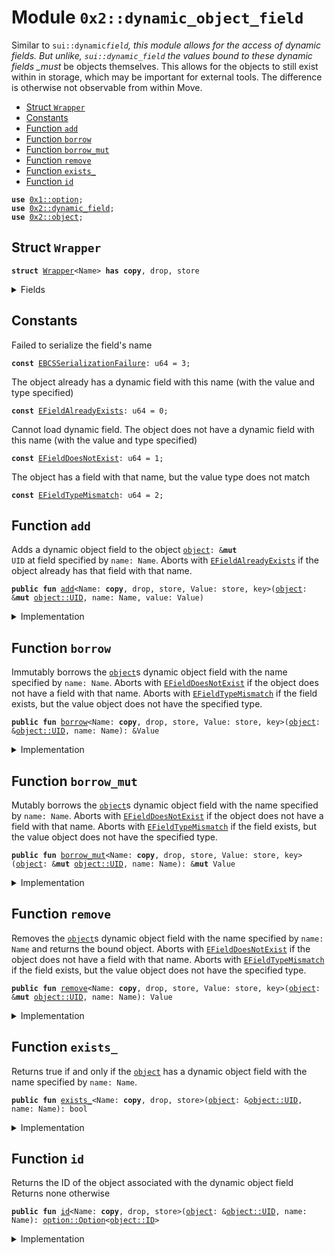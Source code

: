 <a name="0x2_dynamic_object_field"></a>

# Module `0x2::dynamic_object_field`

Similar to <code>sui::dynamic*field</code>, this module allows for the access of dynamic fields. But
unlike, <code>sui::dynamic_field</code> the values bound to these dynamic fields \_must* be objects
themselves. This allows for the objects to still exist within in storage, which may be important
for external tools. The difference is otherwise not observable from within Move.

- [Struct `Wrapper`](#0x2_dynamic_object_field_Wrapper)
- [Constants](#@Constants_0)
- [Function `add`](#0x2_dynamic_object_field_add)
- [Function `borrow`](#0x2_dynamic_object_field_borrow)
- [Function `borrow_mut`](#0x2_dynamic_object_field_borrow_mut)
- [Function `remove`](#0x2_dynamic_object_field_remove)
- [Function `exists_`](#0x2_dynamic_object_field_exists_)
- [Function `id`](#0x2_dynamic_object_field_id)

<pre><code><b>use</b> <a href="">0x1::option</a>;
<b>use</b> <a href="dynamic_field.md#0x2_dynamic_field">0x2::dynamic_field</a>;
<b>use</b> <a href="object.md#0x2_object">0x2::object</a>;
</code></pre>

<a name="0x2_dynamic_object_field_Wrapper"></a>

## Struct `Wrapper`

<pre><code><b>struct</b> <a href="dynamic_object_field.md#0x2_dynamic_object_field_Wrapper">Wrapper</a>&lt;Name&gt; <b>has</b> <b>copy</b>, drop, store
</code></pre>

<details>
<summary>Fields</summary>

<dl>
<dt>
<code>name: Name</code>
</dt>
<dd>

</dd>
</dl>

</details>

<a name="@Constants_0"></a>

## Constants

<a name="0x2_dynamic_object_field_EBCSSerializationFailure"></a>

Failed to serialize the field's name

<pre><code><b>const</b> <a href="dynamic_object_field.md#0x2_dynamic_object_field_EBCSSerializationFailure">EBCSSerializationFailure</a>: u64 = 3;
</code></pre>

<a name="0x2_dynamic_object_field_EFieldAlreadyExists"></a>

The object already has a dynamic field with this name (with the value and type specified)

<pre><code><b>const</b> <a href="dynamic_object_field.md#0x2_dynamic_object_field_EFieldAlreadyExists">EFieldAlreadyExists</a>: u64 = 0;
</code></pre>

<a name="0x2_dynamic_object_field_EFieldDoesNotExist"></a>

Cannot load dynamic field.
The object does not have a dynamic field with this name (with the value and type specified)

<pre><code><b>const</b> <a href="dynamic_object_field.md#0x2_dynamic_object_field_EFieldDoesNotExist">EFieldDoesNotExist</a>: u64 = 1;
</code></pre>

<a name="0x2_dynamic_object_field_EFieldTypeMismatch"></a>

The object has a field with that name, but the value type does not match

<pre><code><b>const</b> <a href="dynamic_object_field.md#0x2_dynamic_object_field_EFieldTypeMismatch">EFieldTypeMismatch</a>: u64 = 2;
</code></pre>

<a name="0x2_dynamic_object_field_add"></a>

## Function `add`

Adds a dynamic object field to the object <code><a href="object.md#0x2_object">object</a>: &<b>mut</b> UID</code> at field specified by <code>name: Name</code>.
Aborts with <code><a href="dynamic_object_field.md#0x2_dynamic_object_field_EFieldAlreadyExists">EFieldAlreadyExists</a></code> if the object already has that field with that name.

<pre><code><b>public</b> <b>fun</b> <a href="dynamic_object_field.md#0x2_dynamic_object_field_add">add</a>&lt;Name: <b>copy</b>, drop, store, Value: store, key&gt;(<a href="object.md#0x2_object">object</a>: &<b>mut</b> <a href="object.md#0x2_object_UID">object::UID</a>, name: Name, value: Value)
</code></pre>

<details>
<summary>Implementation</summary>

<pre><code><b>public</b> <b>fun</b> <a href="dynamic_object_field.md#0x2_dynamic_object_field_add">add</a>&lt;Name: <b>copy</b> + drop + store, Value: key + store&gt;(
    // we <b>use</b> &<b>mut</b> UID in several spots for access control
    <a href="object.md#0x2_object">object</a>: &<b>mut</b> UID,
    name: Name,
    value: Value,
) {
    <b>let</b> key = <a href="dynamic_object_field.md#0x2_dynamic_object_field_Wrapper">Wrapper</a> { name };
    <b>let</b> id = <a href="object.md#0x2_object_id">object::id</a>(&value);
    field::add(<a href="object.md#0x2_object">object</a>, key, id);
    <b>let</b> (field_id, _) = field::field_ids&lt;<a href="dynamic_object_field.md#0x2_dynamic_object_field_Wrapper">Wrapper</a>&lt;Name&gt;&gt;(<a href="object.md#0x2_object">object</a>, key);
    add_child_object(<a href="object.md#0x2_object_id_to_address">object::id_to_address</a>(&field_id), value);
}
</code></pre>

</details>

<a name="0x2_dynamic_object_field_borrow"></a>

## Function `borrow`

Immutably borrows the <code><a href="object.md#0x2_object">object</a></code>s dynamic object field with the name specified by <code>name: Name</code>.
Aborts with <code><a href="dynamic_object_field.md#0x2_dynamic_object_field_EFieldDoesNotExist">EFieldDoesNotExist</a></code> if the object does not have a field with that name.
Aborts with <code><a href="dynamic_object_field.md#0x2_dynamic_object_field_EFieldTypeMismatch">EFieldTypeMismatch</a></code> if the field exists, but the value object does not have the
specified type.

<pre><code><b>public</b> <b>fun</b> <a href="dynamic_object_field.md#0x2_dynamic_object_field_borrow">borrow</a>&lt;Name: <b>copy</b>, drop, store, Value: store, key&gt;(<a href="object.md#0x2_object">object</a>: &<a href="object.md#0x2_object_UID">object::UID</a>, name: Name): &Value
</code></pre>

<details>
<summary>Implementation</summary>

<pre><code><b>public</b> <b>fun</b> <a href="dynamic_object_field.md#0x2_dynamic_object_field_borrow">borrow</a>&lt;Name: <b>copy</b> + drop + store, Value: key + store&gt;(
    <a href="object.md#0x2_object">object</a>: &UID,
    name: Name,
): &Value {
    <b>let</b> key = <a href="dynamic_object_field.md#0x2_dynamic_object_field_Wrapper">Wrapper</a> { name };
    <b>let</b> (field_id, value_id) = field::field_ids&lt;<a href="dynamic_object_field.md#0x2_dynamic_object_field_Wrapper">Wrapper</a>&lt;Name&gt;&gt;(<a href="object.md#0x2_object">object</a>, key);
    borrow_child_object&lt;Value&gt;(<a href="object.md#0x2_object_id_to_address">object::id_to_address</a>(&field_id), <a href="object.md#0x2_object_id_to_address">object::id_to_address</a>(&value_id))
}
</code></pre>

</details>

<a name="0x2_dynamic_object_field_borrow_mut"></a>

## Function `borrow_mut`

Mutably borrows the <code><a href="object.md#0x2_object">object</a></code>s dynamic object field with the name specified by <code>name: Name</code>.
Aborts with <code><a href="dynamic_object_field.md#0x2_dynamic_object_field_EFieldDoesNotExist">EFieldDoesNotExist</a></code> if the object does not have a field with that name.
Aborts with <code><a href="dynamic_object_field.md#0x2_dynamic_object_field_EFieldTypeMismatch">EFieldTypeMismatch</a></code> if the field exists, but the value object does not have the
specified type.

<pre><code><b>public</b> <b>fun</b> <a href="dynamic_object_field.md#0x2_dynamic_object_field_borrow_mut">borrow_mut</a>&lt;Name: <b>copy</b>, drop, store, Value: store, key&gt;(<a href="object.md#0x2_object">object</a>: &<b>mut</b> <a href="object.md#0x2_object_UID">object::UID</a>, name: Name): &<b>mut</b> Value
</code></pre>

<details>
<summary>Implementation</summary>

<pre><code><b>public</b> <b>fun</b> <a href="dynamic_object_field.md#0x2_dynamic_object_field_borrow_mut">borrow_mut</a>&lt;Name: <b>copy</b> + drop + store, Value: key + store&gt;(
    <a href="object.md#0x2_object">object</a>: &<b>mut</b> UID,
    name: Name,
): &<b>mut</b> Value {
    <b>let</b> key = <a href="dynamic_object_field.md#0x2_dynamic_object_field_Wrapper">Wrapper</a> { name };
    <b>let</b> (field_id, value_id) = field::field_ids&lt;<a href="dynamic_object_field.md#0x2_dynamic_object_field_Wrapper">Wrapper</a>&lt;Name&gt;&gt;(<a href="object.md#0x2_object">object</a>, key);
    borrow_child_object&lt;Value&gt;(<a href="object.md#0x2_object_id_to_address">object::id_to_address</a>(&field_id), <a href="object.md#0x2_object_id_to_address">object::id_to_address</a>(&value_id))
}
</code></pre>

</details>

<a name="0x2_dynamic_object_field_remove"></a>

## Function `remove`

Removes the <code><a href="object.md#0x2_object">object</a></code>s dynamic object field with the name specified by <code>name: Name</code> and returns
the bound object.
Aborts with <code><a href="dynamic_object_field.md#0x2_dynamic_object_field_EFieldDoesNotExist">EFieldDoesNotExist</a></code> if the object does not have a field with that name.
Aborts with <code><a href="dynamic_object_field.md#0x2_dynamic_object_field_EFieldTypeMismatch">EFieldTypeMismatch</a></code> if the field exists, but the value object does not have the
specified type.

<pre><code><b>public</b> <b>fun</b> <a href="dynamic_object_field.md#0x2_dynamic_object_field_remove">remove</a>&lt;Name: <b>copy</b>, drop, store, Value: store, key&gt;(<a href="object.md#0x2_object">object</a>: &<b>mut</b> <a href="object.md#0x2_object_UID">object::UID</a>, name: Name): Value
</code></pre>

<details>
<summary>Implementation</summary>

<pre><code><b>public</b> <b>fun</b> <a href="dynamic_object_field.md#0x2_dynamic_object_field_remove">remove</a>&lt;Name: <b>copy</b> + drop + store, Value: key + store&gt;(
    <a href="object.md#0x2_object">object</a>: &<b>mut</b> UID,
    name: Name,
): Value {
    <b>let</b> key = <a href="dynamic_object_field.md#0x2_dynamic_object_field_Wrapper">Wrapper</a> { name };
    <b>let</b> (field_id, value_id) = field::field_ids&lt;<a href="dynamic_object_field.md#0x2_dynamic_object_field_Wrapper">Wrapper</a>&lt;Name&gt;&gt;(<a href="object.md#0x2_object">object</a>, key);
    <b>let</b> value = remove_child_object&lt;Value&gt;(
        <a href="object.md#0x2_object_id_to_address">object::id_to_address</a>(&field_id),
        <a href="object.md#0x2_object_id_to_address">object::id_to_address</a>(&value_id),
    );
    field::remove&lt;<a href="dynamic_object_field.md#0x2_dynamic_object_field_Wrapper">Wrapper</a>&lt;Name&gt;, ID&gt;(<a href="object.md#0x2_object">object</a>, key);
    value
}
</code></pre>

</details>

<a name="0x2_dynamic_object_field_exists_"></a>

## Function `exists_`

Returns true if and only if the <code><a href="object.md#0x2_object">object</a></code> has a dynamic object field with the name specified by
<code>name: Name</code>.

<pre><code><b>public</b> <b>fun</b> <a href="dynamic_object_field.md#0x2_dynamic_object_field_exists_">exists_</a>&lt;Name: <b>copy</b>, drop, store&gt;(<a href="object.md#0x2_object">object</a>: &<a href="object.md#0x2_object_UID">object::UID</a>, name: Name): bool
</code></pre>

<details>
<summary>Implementation</summary>

<pre><code><b>public</b> <b>fun</b> <a href="dynamic_object_field.md#0x2_dynamic_object_field_exists_">exists_</a>&lt;Name: <b>copy</b> + drop + store&gt;(
    <a href="object.md#0x2_object">object</a>: &UID,
    name: Name,
): bool {
    <b>let</b> key = <a href="dynamic_object_field.md#0x2_dynamic_object_field_Wrapper">Wrapper</a> { name };
    field::exists_with_type&lt;<a href="dynamic_object_field.md#0x2_dynamic_object_field_Wrapper">Wrapper</a>&lt;Name&gt;, ID&gt;(<a href="object.md#0x2_object">object</a>, key)
}
</code></pre>

</details>

<a name="0x2_dynamic_object_field_id"></a>

## Function `id`

Returns the ID of the object associated with the dynamic object field
Returns none otherwise

<pre><code><b>public</b> <b>fun</b> <a href="dynamic_object_field.md#0x2_dynamic_object_field_id">id</a>&lt;Name: <b>copy</b>, drop, store&gt;(<a href="object.md#0x2_object">object</a>: &<a href="object.md#0x2_object_UID">object::UID</a>, name: Name): <a href="_Option">option::Option</a>&lt;<a href="object.md#0x2_object_ID">object::ID</a>&gt;
</code></pre>

<details>
<summary>Implementation</summary>

<pre><code><b>public</b> <b>fun</b> <a href="dynamic_object_field.md#0x2_dynamic_object_field_id">id</a>&lt;Name: <b>copy</b> + drop + store&gt;(
    <a href="object.md#0x2_object">object</a>: &UID,
    name: Name,
): Option&lt;ID&gt; {
    <b>let</b> key = <a href="dynamic_object_field.md#0x2_dynamic_object_field_Wrapper">Wrapper</a> { name };
    <b>if</b> (!field::exists_with_type&lt;<a href="dynamic_object_field.md#0x2_dynamic_object_field_Wrapper">Wrapper</a>&lt;Name&gt;, ID&gt;(<a href="object.md#0x2_object">object</a>, key)) <b>return</b> <a href="_none">option::none</a>();
    <b>let</b> (_field_id, value_id) = field::field_ids&lt;<a href="dynamic_object_field.md#0x2_dynamic_object_field_Wrapper">Wrapper</a>&lt;Name&gt;&gt;(<a href="object.md#0x2_object">object</a>, key);
    <a href="_some">option::some</a>(value_id)
}
</code></pre>

</details>
